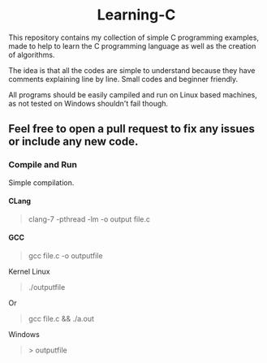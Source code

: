 <h1 align="center">Learning-C</h1>


This repository contains my collection of simple C programming examples, made to help to learn the C programming language as well as the creation of algorithms.

The idea is that all the codes are simple to understand because they have comments explaining line by line. Small codes and beginner friendly.

All programs should be easily campiled and run on Linux based machines, as not tested on Windows shouldn't fail though.

Feel free to open a pull request to fix any issues or include any new code.
---
### Compile and Run

Simple compilation.

#### CLang

> clang-7 -pthread -lm -o output file.c

#### GCC

> gcc file.c -o outputfile 

Kernel Linux

> ./outputfile

Or

> gcc file.c && ./a.out

Windows

> \> outputfile

 
